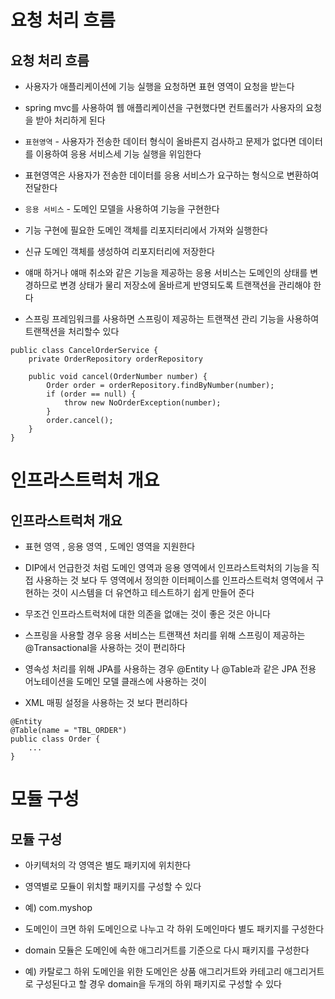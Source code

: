 # 요청 처리 흐름

## 요청 처리 흐름

- 사용자가 애플리케이션에 기능 실행을 요청하면 표현 영역이 요청을 받는다
- spring mvc를 사용하여 웹 애플리케이션을 구현했다면 컨트롤러가 사용자의 요청을 받아 처리하게 된다
- `표현영역` - 사용자가 전송한 데이터 형식이 올바른지 검사하고 문제가 없다면 데이터를 이용하여 응용 서비스세 기능 실행을 위임한다
- 표현영역은 사용자가 전송한 데이터를 응용 서비스가 요구하는 형식으로 변환하여 전달한다
- `응용 서비스` - 도메인 모델을 사용하여 기능을 구현한다
- 기능 구현에 필요한 도메인 객체를 리포지터리에서 가져와 실행한다
- 신규 도메인 객체를 생성하여 리포지터리에 저장한다

- 얘매 하거나 얘매 취소와 같은 기능을 제공하는 응용 서비스는 도메인의 상태를 변경하므로 변경 상태가 물리 저장소에 올바르게 반영되도록 트랜잭션을 관리해야 한다
- 스프링 프레임워크를 사용하면 스프링이 제공하는 트랜잭션 관리 기능을 사용하여 트랜잭션을 처리할수 있다
```
public class CancelOrderService {
    private OrderRepository orderRepository
    
    public void cancel(OrderNumber number) {
        Order order = orderRepository.findByNumber(number);
        if (order == null) {
            throw new NoOrderException(number);
        }
        order.cancel();
    }
}

```


# 인프라스트럭처 개요

## 인프라스트럭처 개요

- 표현 영역 , 응용 영역 , 도메인 영역을 지원한다
- DIP에서 언급한것 처럼 도메인 영역과 응용 영역에서 인프라스트럭처의 기능을 직접 사용하는 것 보다 두 영역에서 정의한 이터페이스를 인프라스트럭처 영역에서 구현하는 것이 시스템을 더 유연하고 테스트하기 쉽게 만들어 준다

- 무조건 인프라스트럭처에 대한 의존을 없애는 것이 좋은 것은 아니다
- 스프링을 사용할 경우 응용 서비스는 트랜잭션 처리를 위해 스프링이 제공하는 @Transactional을 사용하는 것이 편리하다
- 영속성 처리를 위해 JPA를 사용하는 경우 @Entity 나 @Table과 같은 JPA 전용 어노테이션을 도메인 모델 클래스에 사용하는 것이
- XML 매핑 설정을 사용하는 것 보다 편리하다
```
@Entity
@Table(name = "TBL_ORDER")
public class Order {
    ...
}
```



# 모듈 구성

## 모듈 구성

- 아키텍처의 각 영역은 별도 패키지에 위치한다
- 영역별로 모듈이 위치할 패키지를 구성할 수 있다
- 예) com.myshop
- 도메인이 크면 하위 도메인으로 나누고 각 하위 도메인마다 별도 패키지를 구성한다

- domain 모듈은 도메인에 속한 애그리거트를 기준으로 다시 패키지를 구성한다
- 예) 카탈로그 하위 도메인을 위한 도메인은 상품 애그리거트와 카테고리 애그리거트로 구성된다고 할 경우 domain을 두개의 하위 패키지로 구성할 수 있다